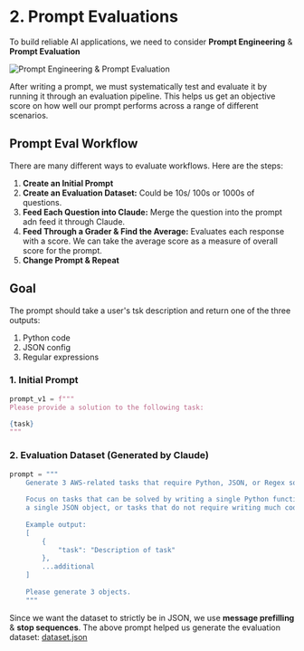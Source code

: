 # 2. Prompt Evaluations

To build reliable AI applications, we need to consider **Prompt Engineering** & **Prompt Evaluation**

![Prompt Engineering & Prompt Evaluation](https://everpath-course-content.s3-accelerate.amazonaws.com/instructor%2Fa46l9irobhg0f5webscixp0bs%2Fpublic%2F1748557873%2F06_-_001_-_Prompt_Evaluation_00.1748557873297.png)

After writing a prompt, we must systematically test and evaluate it by running it through an evaluation pipeline. This helps us get an objective score on how well our prompt performs across a range of different scenarios. 

## Prompt Eval Workflow

There are many different ways to evaluate workflows. Here are the steps:

1. **Create an Initial Prompt**
2. **Create an Evaluation Dataset:** Could be 10s/ 100s or 1000s of questions.
3. **Feed Each Question into Claude:** Merge the question into the prompt adn feed it through Claude.
4. **Feed Through a Grader & Find the Average:** Evaluates each response with a score. We can take the average score as a measure of overall score for the prompt.
5. **Change Prompt & Repeat**

## Goal

The prompt should take a user's tsk description and return one of the three outputs:
1. Python code
2. JSON config
3. Regular expressions

### 1. Initial Prompt

```python
prompt_v1 = f"""
Please provide a solution to the following task:

{task}
"""
```

### 2. Evaluation Dataset (Generated by Claude)

```python
prompt = """
    Generate 3 AWS-related tasks that require Python, JSON, or Regex solutions.
    
    Focus on tasks that can be solved by writing a single Python function, 
    a single JSON object, or tasks that do not require writing much code.
    
    Example output:
    [
        {
            "task": "Description of task"
        },
        ...additional
    ]
    
    Please generate 3 objects.
    """
```

Since we want the dataset to strictly be in JSON, we use **message prefilling** & **stop sequences**. The above prompt helped us generate the evaluation dataset: [dataset.json](./evals/dataset.json)